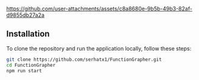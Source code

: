 


https://github.com/user-attachments/assets/c8a8680e-9b5b-49b3-82af-d9855db27a2a


## Installation

To clone the repository and run the application locally, follow these steps:
   ```bash
   git clone https://github.com/serhatx1/FunctionGrapher.git
   cd FunctionGrapher
   npm run start
